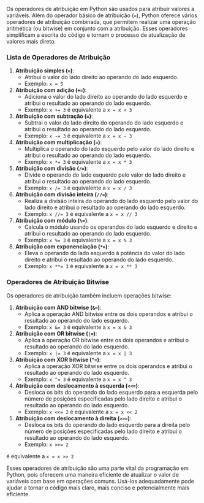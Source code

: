 Os operadores de atribuição em Python são usados para atribuir valores a variáveis. Além do operador básico de atribuição (`=`), Python oferece vários operadores de atribuição combinada, que permitem realizar uma operação aritmética (ou bitwise) em conjunto com a atribuição. Esses operadores simplificam a escrita do código e tornam o processo de atualização de valores mais direto.

### Lista de Operadores de Atribuição

1. **Atribuição simples (`=`)**:
    - Atribui o valor do lado direito ao operando do lado esquerdo.
    - Exemplo: `x = 5`
2. **Atribuição com adição (`+=`)**:
    - Adiciona o valor do lado direito ao operando do lado esquerdo e atribui o resultado ao operando do lado esquerdo.
    - Exemplo: `x += 3` é equivalente a `x = x + 3`
3. **Atribuição com subtração (`=`)**:
    - Subtrai o valor do lado direito do operando do lado esquerdo e atribui o resultado ao operando do lado esquerdo.
    - Exemplo: `x -= 3` é equivalente a `x = x - 3`
4. **Atribuição com multiplicação (`=`)**:
    - Multiplica o operando do lado esquerdo pelo valor do lado direito e atribui o resultado ao operando do lado esquerdo.
    - Exemplo: `x *= 3` é equivalente a `x = x * 3`
5. **Atribuição com divisão (`/=`)**:
    - Divide o operando do lado esquerdo pelo valor do lado direito e atribui o resultado ao operando do lado esquerdo.
    - Exemplo: `x /= 3` é equivalente a `x = x / 3`
6. **Atribuição com divisão inteira (`//=`)**:
    - Realiza a divisão inteira do operando do lado esquerdo pelo valor do lado direito e atribui o resultado ao operando do lado esquerdo.
    - Exemplo: `x //= 3` é equivalente a `x = x // 3`
7. **Atribuição com módulo (`%=`)**:
    - Calcula o módulo usando os operandos do lado esquerdo e direito e atribui o resultado ao operando do lado esquerdo.
    - Exemplo: `x %= 3` é equivalente a `x = x % 3`
8. **Atribuição com exponenciação (`*=`)**:
    - Eleva o operando do lado esquerdo à potência do valor do lado direito e atribui o resultado ao operando do lado esquerdo.
    - Exemplo: `x **= 3` é equivalente a `x = x ** 3`

### Operadores de Atribuição Bitwise

Os operadores de atribuição também incluem operações bitwise:

1. **Atribuição com AND bitwise (`&=`)**:
    - Aplica a operação AND bitwise entre os dois operandos e atribui o resultado ao operando do lado esquerdo.
    - Exemplo: `x &= 3` é equivalente a `x = x & 3`
2. **Atribuição com OR bitwise (`|=`)**:
    - Aplica a operação OR bitwise entre os dois operandos e atribui o resultado ao operando do lado esquerdo.
    - Exemplo: `x |= 3` é equivalente a `x = x | 3`
3. **Atribuição com XOR bitwise (`^=`)**:
    - Aplica a operação XOR bitwise entre os dois operandos e atribui o resultado ao operando do lado esquerdo.
    - Exemplo: `x ^= 3` é equivalente a `x = x ^ 3`
4. **Atribuição com deslocamento à esquerda (`<<=`)**:
    - Desloca os bits do operando do lado esquerdo para a esquerda pelo número de posições especificadas pelo lado direito e atribui o resultado ao operando do lado esquerdo.
    - Exemplo: `x <<= 2` é equivalente a `x = x << 2`
5. **Atribuição com deslocamento à direita (`>>=`)**:
    - Desloca os bits do operando do lado esquerdo para a direita pelo número de posições especificadas pelo lado direito e atribui o resultado ao operando do lado esquerdo.
    - Exemplo: `x >>= 2`

é equivalente a `x = x >> 2`

Esses operadores de atribuição são uma parte vital da programação em Python, pois oferecem uma maneira eficiente de atualizar o valor de variáveis com base em operações comuns. Usá-los adequadamente pode ajudar a tornar o código mais claro, mais conciso e potencialmente mais eficiente.